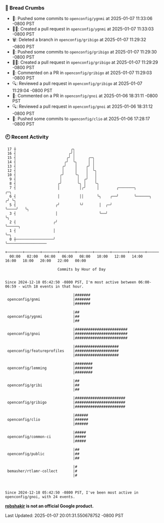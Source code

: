 ### 🍞 Bread Crumbs

 * 🚢: Pushed some commits to `openconfig/ygnmi` at 2025-01-07 11:33:06 -0800 PST
 * ✍🏼: Created a pull request in `openconfig/ygnmi` at 2025-01-07 11:33:03 -0800 PST
 * 🗑: Deleted a branch in `openconfig/gribigo` at 2025-01-07 11:29:32 -0800 PST
 * 🚢: Pushed some commits to `openconfig/gribigo` at 2025-01-07 11:29:30 -0800 PST
 * ✍🏼: Created a pull request in `openconfig/gribigo` at 2025-01-07 11:29:29 -0800 PST
 * 💬: Commented on a PR in  `openconfig/gribigo` at 2025-01-07 11:29:03 -0800 PST
 * 🔍: Reviewed a pull request in  `openconfig/gribigo` at 2025-01-07 11:29:04 -0800 PST
 * 💬: Commented on a PR in  `openconfig/gnoi` at 2025-01-06 18:31:11 -0800 PST
 * 🔍: Reviewed a pull request in  `openconfig/gnoi` at 2025-01-06 18:31:12 -0800 PST
 * 🚢: Pushed some commits to `openconfig/clio` at 2025-01-06 17:28:17 -0800 PST

### 🕘 Recent Activity
```
 17 ┼                         ╭╮
 16 ┤                        ╭╯│
 15 ┤                       ╭╯ │      ╭─╮
 14 ┤                      ╭╯  ╰╮     │ │
 13 ┤                     ╭╯    │    ╭╯ │
 12 ┤                     │     │    │  ╰╮
 10 ┤                    ╭╯     ╰╮   │   │
  9 ┤                    │       │  ╭╯   │
  8 ┤                   ╭╯       ╰╮ │    ╰╮
  7 ┤                   │         │╭╯     │        ╭───────╮            ╭─╮
  6 ┤                   │         ││      ╰╮    ╭──╯       ╰──────╮    ╭╯ ╰╮
  5 ┤                  ╭╯         ╰╯       │  ╭─╯                 ╰────╯   ╰╮
  3 ┤                  │                   ╰──╯                             ╰╮
  2 ┤                 ╭╯                                                     ╰─────╮
  1 ┤                 │                                                            ╰─╮
  0 ┼─────────────────╯                                                              ╰──────────────────
    +───────+───────+───────+───────+───────+───────+───────+───────+───────+───────+───────+───────+────
  00:00   02:00   04:00   06:00   08:00   10:00   12:00   14:00   16:00   18:00   20:00   22:00   00:00   

						Commits by Hour of Day


Since 2024-12-18 05:42:50 -0800 PST, I'm most active between 06:00-06:59 - with 18 events in that hour.

```



```
                               |#######
 openconfig/gnmi               |#######
                               |#######

                               |##
 openconfig/ygnmi              |##
                               |##

                               |########################
 openconfig/gnoi               |########################
                               |########################

                               |####################
 openconfig/featureprofiles    |####################
                               |####################

                               |########
 openconfig/lemming            |########
                               |########

                               |##
 openconfig/gribi              |##
                               |##

                               |#######################
 openconfig/gribigo            |#######################
                               |#######################

                               |######
 openconfig/clio               |######
                               |######

                               |#####
 openconfig/common-ci          |#####
                               |#####

                               |##
 openconfig/public             |##
                               |##

                               |#
 bemasher/rtlamr-collect       |#
                               |#



Since 2024-12-18 05:42:50 -0800 PST, I've been most active in openconfig/gnoi, with 24 events.

```
**[robshakir](mailto:robjs@google.com) is not an official Google product.**  


Last Updated: 2025-01-07 20:01:31.550678752 -0800 PST
